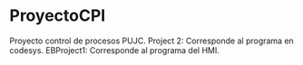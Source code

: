 # ProyectoCPI
Proyecto control de procesos PUJC.
Project 2: Corresponde al programa en codesys.
EBProject1: Corresponde al programa del HMI.

